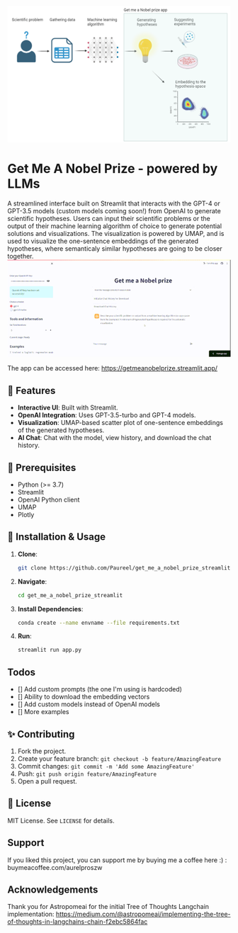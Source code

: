 <!--
MIT License

Copyright (c) 2018 Othneil Drew

Permission is hereby granted, free of charge, to any person obtaining a copy
of this software and associated documentation files (the "Software"), to deal
in the Software without restriction, including without limitation the rights
to use, copy, modify, merge, publish, distribute, sublicense, and/or sell
copies of the Software, and to permit persons to whom the Software is
furnished to do so, subject to the following conditions:

The above copyright notice and this permission notice shall be included in all
copies or substantial portions of the Software.

THE SOFTWARE IS PROVIDED "AS IS", WITHOUT WARRANTY OF ANY KIND, EXPRESS OR
IMPLIED, INCLUDING BUT NOT LIMITED TO THE WARRANTIES OF MERCHANTABILITY,
FITNESS FOR A PARTICULAR PURPOSE AND NONINFRINGEMENT. IN NO EVENT SHALL THE
AUTHORS OR COPYRIGHT HOLDERS BE LIABLE FOR ANY CLAIM, DAMAGES OR OTHER
LIABILITY, WHETHER IN AN ACTION OF CONTRACT, TORT OR OTHERWISE, ARISING FROM,
OUT OF OR IN CONNECTION WITH THE SOFTWARE OR THE USE OR OTHER DEALINGS IN THE
SOFTWARE.
-->







<!-- PROJECT LOGO -->
<br />
<p align="center">
  <a href="https://github.com/Paureel/get_me_a_nobel_prize_streamlit">
    <img src="project_logo.png" alt="Logo">
  </a>
  
# Get Me A Nobel Prize - powered by LLMs
 A streamlined interface built on Streamlit that interacts with the GPT-4 or GPT-3.5 models (custom models coming soon!) from OpenAI to generate scientific hypotheses. Users can input their scientific problems or the output of their machine learning algorithm of choice to generate potential solutions and visualizations. The visualization is powered by UMAP, and is used to visualize the one-sentence embeddings of the generated hypotheses, where semanticaly similar hypotheses are going to be closer together.
 ![App Screenshot](app_gif.gif)
 
 The app can be accessed here: https://getmeanobelprize.streamlit.app/
 
 ## 🌟 Features

- **Interactive UI**: Built with Streamlit.
- **OpenAI Integration**: Uses GPT-3.5-turbo and GPT-4 models.
- **Visualization**: UMAP-based scatter plot of one-sentence embeddings of the generated hypotheses.
- **AI Chat**: Chat with the model, view history, and download the chat history.

## 🔧 Prerequisites

- Python (>= 3.7)
- Streamlit
- OpenAI Python client
- UMAP
- Plotly

## 🚀 Installation & Usage

1. **Clone**:
   ```sh
   git clone https://github.com/Paureel/get_me_a_nobel_prize_streamlit
   ```
2. **Navigate**:
	```sh
	cd get_me_a_nobel_prize_streamlit
	```
3. **Install Dependencies**:
	```sh
	conda create --name envname --file requirements.txt
	```
4. **Run**:
	```sh
	streamlit run app.py
	```
	
## Todos

- [] Add custom prompts (the one I'm using is hardcoded)
- [] Ability to download the embedding vectors
- [] Add custom models instead of OpenAI models
- [] More examples
## ✨ Contributing

1. Fork the project.
2. Create your feature branch: `git checkout -b feature/AmazingFeature`
3. Commit changes: `git commit -m 'Add some AmazingFeature'`
4. Push: `git push origin feature/AmazingFeature`
5. Open a pull request.

## 📄 License

MIT License. See `LICENSE` for details.

## Support

If you liked this project, you can support me by buying me a coffee here :) : buymeacoffee.com/aurelproszw

## Acknowledgements
Thank you for Astropomeai for the initial Tree of Thoughts Langchain implementation: https://medium.com/@astropomeai/implementing-the-tree-of-thoughts-in-langchains-chain-f2ebc5864fac
